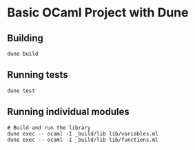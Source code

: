 # Basic OCaml Project with Dune

## Building

```shell
dune build
```

## Running tests

```shell
dune test
```

## Running individual modules

```shell
# Build and run the library
dune exec -- ocaml -I _build/lib lib/variables.ml
dune exec -- ocaml -I _build/lib lib/functions.ml
```